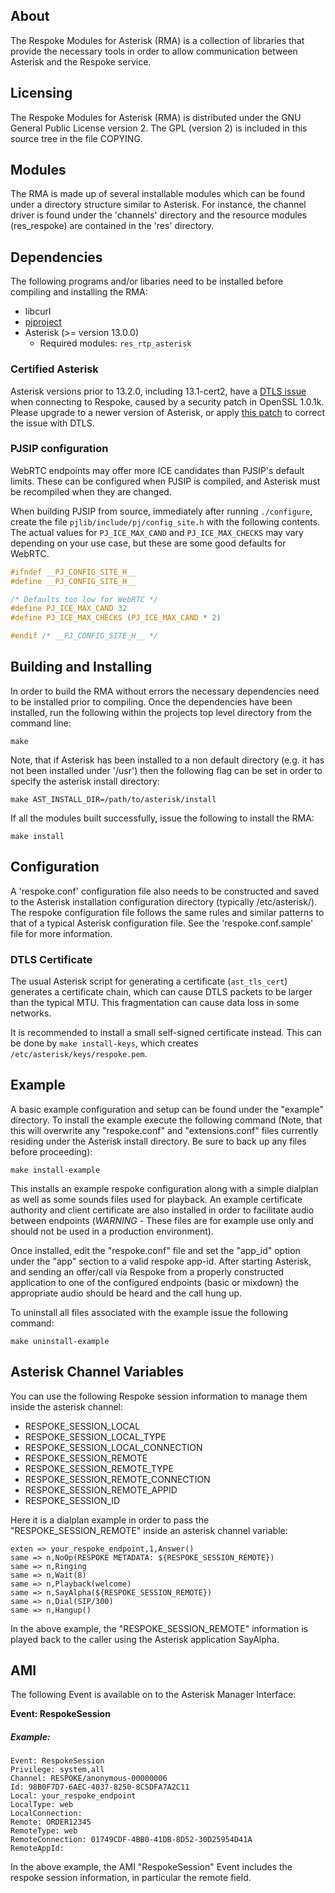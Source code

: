## About

The Respoke Modules for Asterisk (RMA) is a collection of libraries that provide
the necessary tools in order to allow communication between Asterisk and the
Respoke service.

## Licensing

The Respoke Modules for Asterisk (RMA) is distributed under the GNU General
Public License version 2. The GPL (version 2) is included in this source tree
in the file COPYING.

## Modules

The RMA is made up of several installable modules which can be found under a
directory structure similar to Asterisk.  For instance, the channel driver is
found under the 'channels' directory and the resource modules (res_respoke)
are contained in the 'res' directory.

## Dependencies

The following programs and/or libaries need to be installed before compiling
and installing the RMA:

- libcurl
- [pjproject][]
- Asterisk (>= version 13.0.0)
  - Required modules: `res_rtp_asterisk`

 [pjproject]: https://wiki.asterisk.org/wiki/x/J4GLAQ

### Certified Asterisk

Asterisk versions prior to 13.2.0, including 13.1-cert2, have a [DTLS issue][]
when connecting to Respoke, caused by a security patch in OpenSSL 1.0.1k. Please
upgrade to a newer version of Asterisk, or apply [this patch][] to correct the
issue with DTLS.

 [DTLS issue]: https://issues.asterisk.org/jira/browse/ASTERISK-24711
 [this patch]: https://code.asterisk.org/code/rdiff/asterisk?csid=e0461290d0c35e643070c8ed98f4b7e95345a708&u&N

### PJSIP configuration

WebRTC endpoints may offer more ICE candidates than PJSIP's default limits.
These can be configured when PJSIP is compiled, and Asterisk must be recompiled
when they are changed.

When building PJSIP from source, immediately after running `./configure`, create
the file `pjlib/include/pj/config_site.h` with the following contents. The
actual values for `PJ_ICE_MAX_CAND` and `PJ_ICE_MAX_CHECKS` may vary depending
on your use case, but these are some good defaults for WebRTC.

```c
#ifndef __PJ_CONFIG_SITE_H__
#define __PJ_CONFIG_SITE_H__

/* Defaults too low for WebRTC */
#define PJ_ICE_MAX_CAND 32
#define PJ_ICE_MAX_CHECKS (PJ_ICE_MAX_CAND * 2)

#endif /* __PJ_CONFIG_SITE_H__ */
```

## Building and Installing

In order to build the RMA without errors the necessary dependencies need to be
installed prior to compiling.  Once the dependencies have been installed, run
the following within the projects top level directory from the command line:

    make

Note, that if Asterisk has been installed to a non default directory (e.g. it
has not been installed under '/usr') then the following flag can be set in order
to specify the asterisk install directory:

    make AST_INSTALL_DIR=/path/to/asterisk/install

If all the modules built successfully, issue the following to install the RMA:

    make install

## Configuration

A 'respoke.conf' configuration file also needs to be constructed and saved to
the Asterisk installation configuration directory (typically /etc/asterisk/).
The respoke configuration file follows the same rules and similar patterns to
that of a typical Asterisk configuration file.  See the 'respoke.conf.sample'
file for more information.

### DTLS Certificate

The usual Asterisk script for generating a certificate (`ast_tls_cert`)
generates a certificate chain, which can cause DTLS packets to be larger than
the typical MTU. This fragmentation can cause data loss in some networks.

It is recommended to install a small self-signed certificate instead. This can
be done by `make install-keys`, which creates `/etc/asterisk/keys/respoke.pem`.

## Example

A basic example configuration and setup can be found under the "example"
directory. To install the example execute the following command (Note, that
this will overwrite any "respoke.conf" and "extensions.conf" files currently
residing under the Asterisk install directory. Be sure to back up any files
before proceeding):

    make install-example

This installs an example respoke configuration along with a simple dialplan as
well as some sounds files used for playback. An example certificate authority
and client certificate are also installed in order to facilitate audio between
endpoints (*WARNING* - These files are for example use only and should not be
used in a production environment).

Once installed, edit the "respoke.conf" file and set the "app_id" option under
the "app" section to a valid respoke app-id. After starting Asterisk, and
sending an offer/call via Respoke from a properly constructed application to
one of the configured endpoints (basic or mixdown) the appropriate audio should
be heard and the call hung up.

To uninstall all files associated with the example issue the following command:

    make uninstall-example

## Asterisk Channel Variables

You can use the following Respoke session information to manage them inside the asterisk channel:

- RESPOKE_SESSION_LOCAL
- RESPOKE_SESSION_LOCAL_TYPE
- RESPOKE_SESSION_LOCAL_CONNECTION
- RESPOKE_SESSION_REMOTE
- RESPOKE_SESSION_REMOTE_TYPE
- RESPOKE_SESSION_REMOTE_CONNECTION
- RESPOKE_SESSION_REMOTE_APPID
- RESPOKE_SESSION_ID

Here it is a dialplan example in order to pass the "RESPOKE_SESSION_REMOTE" inside an asterisk channel variable:

    exten => your_respoke_endpoint,1,Answer()
    same => n,NoOp(RESPOKE METADATA: ${RESPOKE_SESSION_REMOTE})
    same => n,Ringing
    same => n,Wait(8)
    same => n,Playback(welcome)
    same => n,SayAlpha(${RESPOKE_SESSION_REMOTE})
    same => n,Dial(SIP/300)
    same => n,Hangup()

In the above example, the "RESPOKE_SESSION_REMOTE" information is played back to the caller using the Asterisk application SayAlpha.

## AMI

The following Event is available on to the Asterisk Manager Interface:

**Event: RespokeSession**

##### Example:

    Event: RespokeSession
    Privilege: system,all
    Channel: RESPOKE/anonymous-00000006
    Id: 98B0F7D7-6AEC-4037-8250-8C5DFA7A2C11
    Local: your_respoke_endpoint
    LocalType: web
    LocalConnection:
    Remote: ORDER12345
    RemoteType: web
    RemoteConnection: 01749CDF-4BB0-41DB-8D52-30D25954D41A
    RemoteAppId:

In the above example, the AMI "RespokeSession" Event includes the respoke session information, in particular the remote field.
